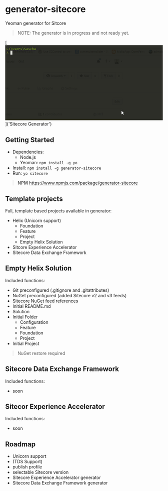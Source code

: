 # generator-sitecore

Yeoman generator for Sitcore
> NOTE: The generator is in progress and not ready yet.

[![](https://github.com/SaschaHeyer/generator-sitecore/blob/master/documentation/yo-sitecore-sample.gif)]('Sitecore Generator')

## Getting Started

- Dependencies:
    - Node.js
    - Yeoman: `npm install -g yo`
- Install: `npm install -g generator-sitecore`
- Run: `yo sitecore`

> **NPM** https://www.npmjs.com/package/generator-sitecore

## Template projects

Full, template based projects available in generator:

- Helix (Unicorn support)
    - Foundation
    - Feature
    - Project
    - Empty Helix Solution
- Sitcore Experience Accelerator
- Sitecore Data Exchange Framework


## Empty Helix Solution
Included functions:

- Git preconfigured (.gitignore and .gitattributes)
- NuGet preconfigured (added Sitecore v2 and v3 feeds)
- Sitecore NuGet feed references
- Initial README.md
- Solution
- Initial Folder
    - Configuration
    - Feature
    - Foundation
    - Project
- Initial Project
	
> NuGet restore required
    
## Sitecore Data Exchange Framework
Included functions:

- soon

## Sitecor Experience Accelerator
Included functions:

- soon


## Roadmap
- Unicorn support
- (TDS Support)
- publish profile
- selectable Sitecore version
- Sitecore Experience Accelerator generator
- Sitecore Data Exchange Framework generator